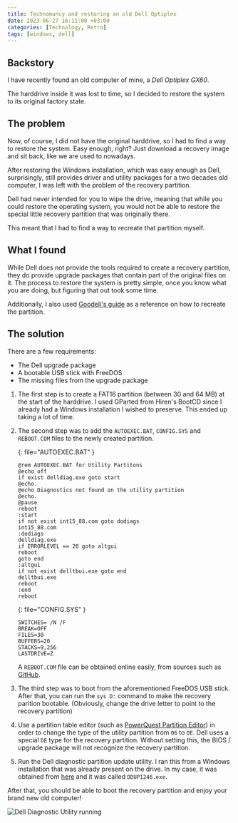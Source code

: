 ```yaml
---
title: Technomancy and restoring an old Dell Optiplex
date: 2023-06-27 16:11:00 +03:00
categories: [Technology, Retro]
tags: [windows, dell]
---
```


## Backstory

I have recently found an old computer of mine, a *Dell Optiplex GX60*.

The harddrive inside it was lost to time, so I decided to restore the system to its original factory state.

## The problem

Now, of course, I did not have the original harddrive, so I had to find a way to restore the system. Easy enough, right? Just download a recovery image and sit back, like we are used to nowadays.

After restoring the Windows installation, which was easy enough as Dell, surprisingly, still provides driver and utility packages for a two decades old computer, I was left with the problem of the recovery partition.

Dell had never intended for you to wipe the drive, meaning that while you could restore the operating system, you would not be able to restore the special little recovery partition that was originally there.

This meant that I had to find a way to recreate that partition myself.

## What I found

While Dell does not provide the tools required to create a recovery partition, they do provide upgrade packages that contain part of the original files on it.
The process to restore the system is pretty simple, once you know what you are doing, but figuring that out took some time.

Additionally, I also used [Goodell's guide](https://www.goodells.net/dellutility/recreate.shtml) as a reference on how to recreate the partition.

## The solution

There are a few requirements:

- The Dell upgrade package
- A bootable USB stick with FreeDOS
- The missing files from the upgrade package

1. The first step is to create a FAT16 partition (between 30 and 64 MB) at the start of the harddrive. I used GParted from Hiren's BootCD since I already had a Windows installation I wished to preserve. This ended up taking a lot of time.

2. The second step was to add the `AUTOEXEC.BAT`, `CONFIG.SYS` and `REBOOT.COM` files to the newly created partition.

    {: file="AUTOEXEC.BAT" }

    ```batch
    @rem AUTOEXEC.BAT for Utility Partitons
    @echo off
    if exist delldiag.exe goto start
    @echo.
    @echo Diagnostics not found on the utility partition
    @echo.
    @pause
    reboot
    :start
    if not exist int15_88.com goto dodiags
    int15_88.com
    :dodiags
    delldiag.exe
    if ERRORLEVEL == 20 goto altgui
    reboot
    goto end
    :altgui
    if not exist delltbui.exe goto end
    delltbui.exe
    reboot
    :end
    reboot
    ```

    {: file="CONFIG.SYS" }

    ```batch
    SWITCHES= /N /F
    BREAK=OFF
    FILES=30
    BUFFERS=20
    STACKS=9,256
    LASTDRIVE=Z
    ```

    A `REBOOT.COM` file can be obtained online easily, from sources such as [GitHub](https://github.com/susam/reboot/).

3. The third step was to boot from the aforementioned FreeDOS USB stick. After that, you can run the `sys D:` command to make the recovery parition bootable. (Obviously, change the drive letter to point to the recovery partition)

4. Use a partition table editor (such as [PowerQuest Partition Editor](https://pendriveapps.com/downloads/PTEDIT32.zip)) in order to change the type of the utility partition from `06` to `DE`. Dell uses a special `DE` type for the recovery partition. Without setting this, the BIOS / upgrade package will not recognize the recovery partition.

5. Run the Dell diagnostic partition update utility. I ran this from a Windows installation that was already present on the drive. In my case, it was obtained from [here](https://www.dell.com/support/home/ro-ro/product-support/product/optiplex-gx60/drivers) and it was called `DDUP1246.exe`.

After that, you should be able to boot the recovery partition and enjoy your brand new old computer!

![Dell Diagnostic Utility running](https://up.aesth.dev/h79WuPZw.jpg)
